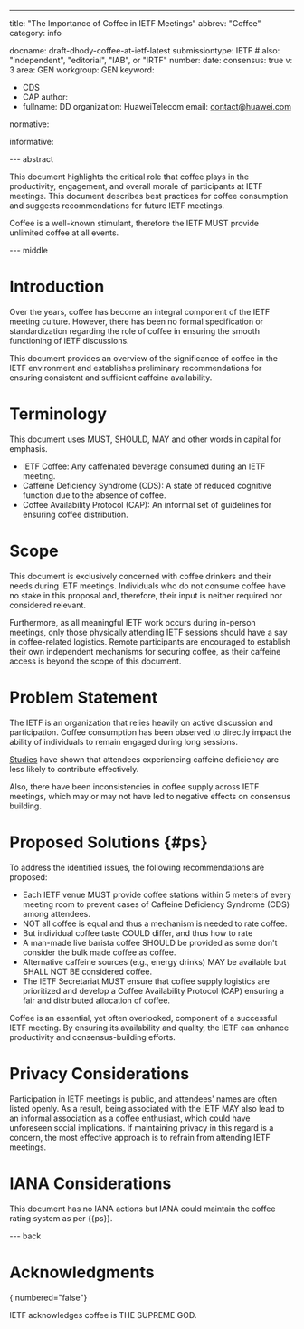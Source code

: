 ---
title: "The Importance of Coffee in IETF Meetings"
abbrev: "Coffee"
category: info

docname: draft-dhody-coffee-at-ietf-latest
submissiontype: IETF  # also: "independent", "editorial", "IAB", or "IRTF"
number:
date:
consensus: true
v: 3
area: GEN
workgroup: GEN
keyword:
 - CDS
 - CAP
author:
 -
    fullname: DD
    organization: HuaweiTelecom
    email: contact@huawei.com

normative:

informative:


--- abstract

This document highlights the critical role that coffee plays in the productivity, engagement, and overall morale of participants at IETF meetings. This document describes best practices for coffee consumption and suggests recommendations for future IETF meetings.

Coffee is a well-known stimulant, therefore the IETF MUST provide unlimited coffee at all events.

--- middle

# Introduction

Over the years, coffee has become an integral component of the IETF meeting culture. However, there has been no formal specification or standardization regarding the role of coffee in ensuring the smooth functioning of IETF discussions.

This document provides an overview of the significance of coffee in the IETF environment and establishes preliminary recommendations for ensuring consistent and sufficient caffeine availability.

# Terminology

This document uses MUST, SHOULD, MAY and other words in capital for emphasis.

- IETF Coffee: Any caffeinated beverage consumed during an IETF meeting.
- Caffeine Deficiency Syndrome (CDS): A state of reduced cognitive function due to the absence of coffee.
- Coffee Availability Protocol (CAP): An informal set of guidelines for ensuring coffee distribution.

# Scope

This document is exclusively concerned with coffee drinkers and their needs during IETF meetings. Individuals who do not consume coffee have no stake in this proposal and, therefore, their input is neither required nor considered relevant.

Furthermore, as all meaningful IETF work occurs during in-person meetings, only those physically attending IETF sessions should have a say in coffee-related logistics. Remote participants are encouraged to establish their own independent mechanisms for securing coffee, as their caffeine access is beyond the scope of this document.

# Problem Statement

The IETF is an organization that relies heavily on active discussion and participation. Coffee consumption has been observed to directly impact the ability of individuals to remain engaged during long sessions.

[Studies](https://pmc.ncbi.nlm.nih.gov/articles/PMC5696634/) have shown that attendees experiencing caffeine deficiency are less likely to contribute effectively.

Also, there have been inconsistencies in coffee supply across IETF meetings, which may or may not have led to negative effects on consensus building.

# Proposed Solutions {#ps}

To address the identified issues, the following recommendations are proposed:

   - Each IETF venue MUST provide coffee stations within 5 meters of every meeting room to prevent cases of Caffeine Deficiency Syndrome (CDS) among attendees.
   - NOT all coffee is equal and thus a mechanism is needed to rate coffee.
   - But individual coffee taste COULD differ, and thus how to rate
   - A man-made live barista coffee SHOULD be provided as some don't consider the bulk made coffee as coffee.
   - Alternative caffeine sources (e.g., energy drinks) MAY be available but SHALL NOT BE considered coffee.
   - The IETF Secretariat MUST ensure that coffee supply logistics are prioritized and develop a Coffee Availability Protocol (CAP) ensuring a fair and distributed allocation of coffee.

Coffee is an essential, yet often overlooked, component of a successful IETF meeting. By ensuring its availability and quality, the IETF can enhance productivity and consensus-building efforts.

# Privacy Considerations

Participation in IETF meetings is public, and attendees' names are often listed openly. As a result, being associated with the IETF MAY also lead to an informal association as a coffee enthusiast, which could have unforeseen social implications. If maintaining privacy in this regard is a concern, the most effective approach is to refrain from attending IETF meetings.

# IANA Considerations

This document has no IANA actions but IANA could maintain the coffee rating system as per {{ps}}.


--- back

# Acknowledgments
{:numbered="false"}

IETF acknowledges coffee is THE SUPREME GOD.
